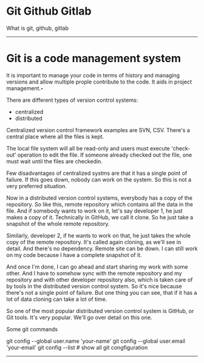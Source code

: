 # Git Github Gitlab
What is git, github, gitlab

---

# Git is a code management system

It is important to manage your code in terms of history and managing versions and allow multiple prople contribute to the code. It aids in project management.‣

There are different types of version control systems:
* centralized 
* distributed

Centralized version control framework examples are SVN,  CSV. There's a central place where all the files is kept.

The local file system will all be read-only and users must execute 'check-out' operation to edit the file. If someone already checked out the file, one must wait until the files are checkedin.

Few disadvantages of centralized systms are that it has a single point of failure. If this goes down, nobody can work on the system. So this is not a very preferred situation.

Now in a distributed version control systems, everybody has a copy of the repository. So like this, remote repository which contains all the data in the file. And if somebody wants to work on it, let's say developer 1, he just makes a copy of it. Technically in GitHub, we call it clone. So he just take a snapshot of the whole remote repository.

Similarly, developer 2, if he wants to work on that, he just takes the whole copy of the remote repository. It's called again cloning, as we'll see in detail. And there's no dependency. Remote site can be down. I can still work on my code because I have a complete snapshot of it.

And once I'm done, I can go ahead and start sharing my work with some other. And I have to somehow sync with the remote repository and my repository and with other developer repository also, which is taken care of by tools in the distributed version control system. So it's nice because there's not a single point of failure. But one thing you can see, that if it has a lot of data cloning can take a lot of time.

So one of the most popular distributed version control system is GitHub, or Git tools. It's very popular. We'll go over detail on this one.

Some git commands

git config --global user.name  'your-name'
git config --global user.email 'your-email'
git config --list # show all git congfiguration

---


